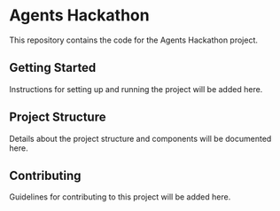 # Agents Hackathon

This repository contains the code for the Agents Hackathon project.

## Getting Started

Instructions for setting up and running the project will be added here.

## Project Structure

Details about the project structure and components will be documented here.

## Contributing

Guidelines for contributing to this project will be added here. 